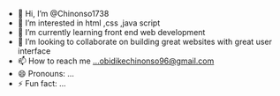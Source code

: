 - 👋 Hi, I’m @Chinonso1738
- 👀 I’m interested in html ,css ,java script 
- 🌱 I’m currently learning front end web development
- 💞️ I’m looking to collaborate on building great websites with great user interface
- 📫 How to reach me ...obidikechinonso96@gmail.com
- 😄 Pronouns: ...
- ⚡ Fun fact: ...

<!---
Chinonso1738/Chinonso1738 is a ✨ special ✨ repository because its `README.md` (this file) appears on your GitHub profile.
You can click the Preview link to take a look at your changes.
--->
